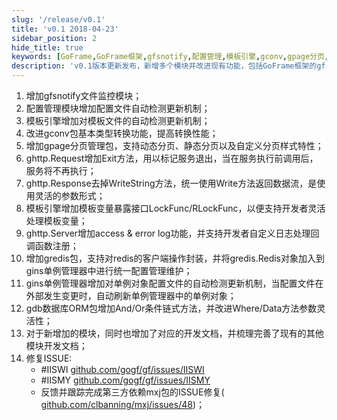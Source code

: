 ```yaml
---
slug: '/release/v0.1'
title: 'v0.1 2018-04-23'
sidebar_position: 2
hide_title: true
keywords: [GoFrame,GoFrame框架,gfsnotify,配置管理,模板引擎,gconv,gpage分页,ghttp,gredis包,gdb数据库ORM]
description: 'v0.1版本更新发布，新增多个模块并改进现有功能，包括GoFrame框架的gfsnotify文件监控、配置和模板引擎更新机制、gconv类型转换、gpage分页管理、多样化日志处理、gredis封装Redis操作，增强ghttp和gdb功能，提供详细开发文档，并修复多项问题。'
---
```


01. 增加gfsnotify文件监控模块；
02. 配置管理模块增加配置文件自动检测更新机制；
03. 模板引擎增加对模板文件的自动检测更新机制；
04. 改进gconv包基本类型转换功能，提高转换性能；
05. 增加gpage分页管理包，支持动态分页、静态分页以及自定义分页样式特性；
06. ghttp.Request增加Exit方法，用以标记服务退出，当在服务执行前调用后，服务将不再执行；
07. ghttp.Response去掉WriteString方法，统一使用Write方法返回数据流，是使用灵活的参数形式；
08. 模板引擎增加模板变量暴露接口LockFunc/RLockFunc，以便支持开发者灵活处理模板变量；
09. ghttp.Server增加access & error log功能，并支持开发者自定义日志处理回调函数注册；
10. 增加gredis包，支持对redis的客户端操作封装，并将gredis.Redis对象加入到gins单例管理器中进行统一配置管理维护；
11. gins单例管理器增加对单例对象配置文件的自动检测更新机制，当配置文件在外部发生变更时，自动刷新单例管理器中的单例对象；
12. gdb数据库ORM包增加And/Or条件链式方法，并改进Where/Data方法参数灵活性；
13. 对于新增加的模块，同时也增加了对应的开发文档，并梳理完善了现有的其他模块开发文档；
14. 修复ISSUE:
    - #IISWI [github.com/gogf/gf/issues/IISWI](http://github.com/gogf/gf/issues/IISWI)
    - #IISMY [github.com/gogf/gf/issues/IISMY](http://github.com/gogf/gf/issues/IISMY)
    - 反馈并跟踪完成第三方依赖mxj包的ISSUE修复( [github.com/clbanning/mxj/issues/48](http://github.com/clbanning/mxj/issues/48))；